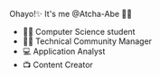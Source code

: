 Ohayo!✨ 
It's me @Atcha-Abe 👩‍🏫
- 👩‍💻 Computer Science student
- 👩‍💼 Technical Community Manager
- 💻 Application Analyst
- 📺 Content Creator



